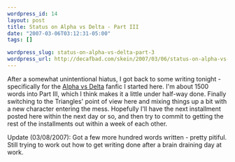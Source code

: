 ```yaml
--- 
wordpress_id: 14
layout: post
title: Status on Alpha vs Delta - Part III
date: "2007-03-06T03:12:31-05:00"
tags: []

wordpress_slug: status-on-alpha-vs-delta-part-3
wordpress_url: http://decafbad.com/skein/2007/03/06/status-on-alpha-vs-delta-part-3/
---
```

After a somewhat unintentional hiatus, I got back to some writing tonight - specifically for the [Alpha vs Delta][avd] fanfic I started here.  I'm about 1500 words into Part III, which I think makes it a little under half-way done.  Finally switching to the Triangles' point of view here and mixing things up a bit with a new character entering the mess.  Hopefully I'll have the next installment posted here within the next day or so, and then try to commit to getting the rest of the installments out within a week of each other.

Update (03/08/2007): Got a few more hundred words written - pretty pitiful.  Still trying to work out how to get writing done after a brain draining day at work.

[avd]: http://decafbad.com/skein/category/alphavsdelta/
